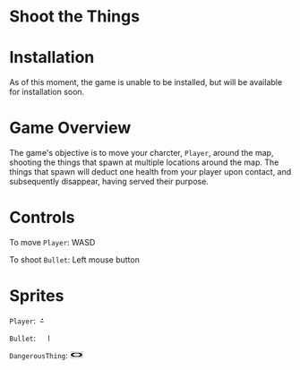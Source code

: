 Shoot the Things
===
# Installation #
As of this moment, the game is unable to be installed, but will be available for installation soon.

# Game Overview #
The game's objective is to move your charcter, `Player`, around the map, shooting the things that spawn at multiple locations around the map. The things that spawn will deduct one health from your player upon contact, and subsequently disappear, having served their purpose. 
# Controls #
To move `Player`:  WASD

To shoot `Bullet`: Left mouse button

# Sprites #
`Player`:  ![Image](game_assets/character_right.png "player")

`Bullet`:  ![Image](game_assets/bullet.png "Bullet")

`DangerousThing`: ![Image](game_assets/attack_thing.png "DangerousThing")


